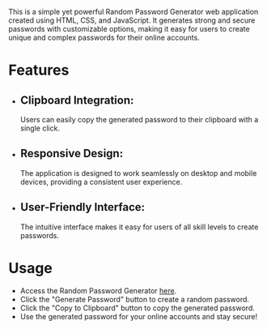 This is a simple yet powerful Random Password Generator web application created using HTML, CSS, and JavaScript. It generates strong and secure passwords with customizable options, making it easy for users to create unique and complex passwords for their online accounts.

<h1>Features</h1>
<ul>
    <li><h2>Clipboard Integration:</h2> Users can easily copy the generated password to their clipboard with a single click.
    </li>
    <li><h2>Responsive Design:</h2> The application is designed to work seamlessly on desktop and mobile devices, providing a consistent user experience.
    </li>
    <li><h2>User-Friendly Interface:</h2>The intuitive interface makes it easy for users of all skill levels to create passwords.
    </li>
</ul>
<h1>Usage</h1>
<ul>
    <li>Access the Random Password Generator <a href="https://sunny-marshmallow-3d531b.netlify.app/" target="_blank">here</a>.</li>
    <li>Click the "Generate Password" button to create a random password.</li>
    <li>Click the "Copy to Clipboard" button to copy the generated password.</li>
    <li>Use the generated password for your online accounts and stay secure!</li>
</ul>